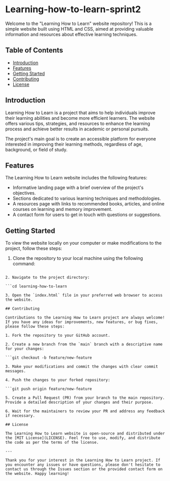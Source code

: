 # Learning-how-to-learn-sprint2

Welcome to the "Learning How to Learn" website repository! This is a simple website built using HTML and CSS, aimed at providing valuable information and resources about effective learning techniques.

## Table of Contents

- [Introduction](#introduction)
- [Features](#features)
- [Getting Started](#getting-started)
- [Contributing](#contributing)
- [License](#license)

## Introduction

Learning How to Learn is a project that aims to help individuals improve their learning abilities and become more efficient learners. The website offers various tips, strategies, and resources to enhance the learning process and achieve better results in academic or personal pursuits.

The project's main goal is to create an accessible platform for everyone interested in improving their learning methods, regardless of age, background, or field of study.

## Features

The Learning How to Learn website includes the following features:

- Informative landing page with a brief overview of the project's objectives.
- Sections dedicated to various learning techniques and methodologies.
- A resources page with links to recommended books, articles, and online courses on learning and memory improvement.
- A contact form for users to get in touch with questions or suggestions.

## Getting Started

To view the website locally on your computer or make modifications to the project, follow these steps:

1. Clone the repository to your local machine using the following command:

```git clone https://github.com/your-username/learning-how-to-learn.git

2. Navigate to the project directory:

```cd learning-how-to-learn

3. Open the `index.html` file in your preferred web browser to access the website.

## Contributing

Contributions to the Learning How to Learn project are always welcome! If you have any ideas for improvements, new features, or bug fixes, please follow these steps:

1. Fork the repository to your GitHub account.

2. Create a new branch from the `main` branch with a descriptive name for your changes:

```git checkout -b feature/new-feature

3. Make your modifications and commit the changes with clear commit messages.

4. Push the changes to your forked repository:

```git push origin feature/new-feature

5. Create a Pull Request (PR) from your branch to the main repository. Provide a detailed description of your changes and their purpose.

6. Wait for the maintainers to review your PR and address any feedback if necessary.

## License

The Learning How to Learn website is open-source and distributed under the [MIT License](LICENSE). Feel free to use, modify, and distribute the code as per the terms of the license.

---

Thank you for your interest in the Learning How to Learn project. If you encounter any issues or have questions, please don't hesitate to contact us through the Issues section or the provided contact form on the website. Happy learning!


